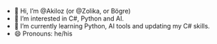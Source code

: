 - 👋 Hi, I’m @Akiloz (or @Zolika, or Bögre)
- 👀 I’m interested in C#, Python and AI.
- 🌱 I’m currently learning Python, AI tools and updating my C# skills.
- 😄 Pronouns: he/his

<!---
Akiloz/Akiloz is a ✨ special ✨ repository because its `README.md` (this file) appears on your GitHub profile.
You can click the Preview link to take a look at your changes.
--->
